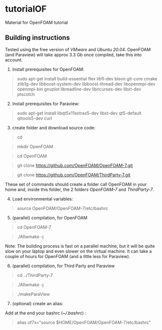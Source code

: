 # tutorialOF
Material for OpenFOAM tutorial

## Building instructions

Tested using the free version of *VMware* and *Ubuntu 20.04*. OpenFOAM (and Paraview) will take approx 3.3 Gb once compiled, take this into account. 

1. Install prerequisites for OpenFOAM:

> sudo apt-get install build-essential flex libfl-dev bison git-core cmake zlib1g-dev libboost-system-dev libboost-thread-dev libopenmpi-dev openmpi-bin gnuplot libreadline-dev libncurses-dev libxt-dev ptscotch

2. Install prerequisites for Paraview:

> sudo apt-get install libqt5x11extras5-dev libxt-dev qt5-default qttools5-dev curl

3. create folder and download source code:

> cd

> mkdir OpenFOAM

> cd OpenFOAM

> git clone https://github.com/OpenFOAM/OpenFOAM-7.git

> git clone https://github.com/OpenFOAM/ThirdParty-7.git

These set of commands should create a folder call OpenFOAM in your home and, inside this folder, the 2 folders *OpenFOAM-7* and *ThirdParty-7*.

4. Load environmental variables:

> source OpenFOAM/OpenFOAM-7/etc/bashrc

5. (parallel) compilation, for OpenFOAM

> cd OpenFOAM-7

> ./Allwmake -j

Note: The building process is fast on a parallel machine, but it will be quite slow on your laptop and even slower on the virtual machine. It can take a couple of hours for OpenFOAM (and a little less for Paraview).

6. (parallel) compilation, for Third Party and Paraview

> cd ../ThirdParty-7

> ./Allwmake -j

> ./makeParaView

7. (optional) create an alias:

Add at the end your bashrc (*~/.bashrc*) :

> alias of7x="source $HOME/OpenFOAM/OpenFOAM-7/etc/bashrc"

